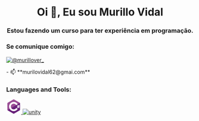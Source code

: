 <h1 align="center">Oi 👋, Eu sou Murillo Vidal</h1>
<h3 align="center">Estou fazendo um curso para ter experiência em programação.</h3>


<h3 align="left">Se comunique comigo:</h3>
<p align="left">
<a href="https://instagram.com/@murillover_" target="blank"><img align="center" src="https://raw.githubusercontent.com/rahuldkjain/github-profile-readme-generator/master/src/images/icons/Social/instagram.svg" alt="@murillover_" height="30" width="40" /></a>
</p>- 📫 **murilovidal62@gmai.com**


<h3 align="left">Languages and Tools:</h3>
<p align="left"> <a href="https://www.w3schools.com/cs/" target="_blank" rel="noreferrer"> <img src="https://raw.githubusercontent.com/devicons/devicon/master/icons/csharp/csharp-original.svg" alt="csharp" width="40" height="40"/> </a> <a href="https://unity.com/" target="_blank" rel="noreferrer"> <img src="https://www.vectorlogo.zone/logos/unity3d/unity3d-icon.svg" alt="unity" width="40" height="40"/> </a> </p>
